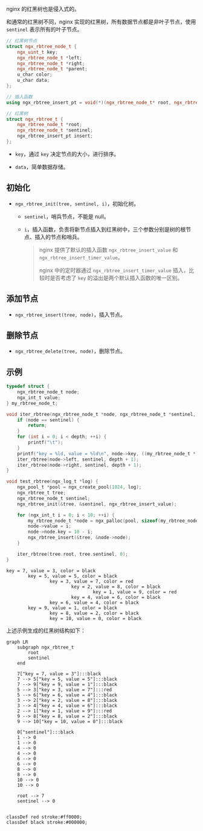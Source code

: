 nginx 的红黑树也是侵入式的。

和通常的红黑树不同，nginx 实现的红黑树，所有数据节点都是非叶子节点，使用 `sentinel` 表示所有的叶子节点。

```cpp
// 红黑树节点
struct ngx_rbtree_node_t {
    ngx_uint_t key;
    ngx_rbtree_node_t *left;
    ngx_rbtree_node_t *right;
    ngx_rbtree_node_t *parent;
    u_char color;
    u_char data;
};

// 插入函数
using ngx_rbtree_insert_pt = void(*)(ngx_rbtree_node_t* root, ngx_rbtree_node_t* node, ngx_rbtree_node_t* sentinel);

// 红黑树
struct ngx_rbtree_t {
    ngx_rbtree_node_t *root;
    ngx_rbtree_node_t *sentinel;
    ngx_rbtree_insert_pt insert;
};
```

- `key`，通过 `key` 决定节点的大小，进行排序。

- `data`，简单数据存储。

## 初始化

- `ngx_rbtree_init(tree, sentinel, i)`，初始化树。

  - `sentinel`，哨兵节点，不能是 null。

  - `i`，插入函数，负责将新节点插入到红黑树中，三个参数分别是树的根节点、插入的节点和哨兵。

    > nginx 提供了默认的插入函数 `ngx_rbtree_insert_value` 和 `ngx_rbtree_insert_timer_value`。
    >
    > nginx 中的定时器通过 `ngx_rbtree_insert_timer_value` 插入，比较时是否考虑了 `key` 的溢出是两个默认插入函数的唯一区别。

## 添加节点

- `ngx_rbtree_insert(tree, node)`，插入节点。

## 删除节点

- `ngx_rbtree_delete(tree, node)`，删除节点。

## 示例

```c
typedef struct {
    ngx_rbtree_node_t node;
    ngx_int_t value;
} my_rbtree_node_t;

void iter_rbtree(ngx_rbtree_node_t *node, ngx_rbtree_node_t *sentinel, int depth) {
    if (node == sentinel) {
        return;
    }
    for (int i = 0; i < depth; ++i) {
        printf("\t");
    }
    printf("key = %ld, value = %ld\n", node->key, ((my_rbtree_node_t *)node)->value);
    iter_rbtree(node->left, sentinel, depth + 1);
    iter_rbtree(node->right, sentinel, depth + 1);
}

void test_rbtree(ngx_log_t *log) {
    ngx_pool_t *pool = ngx_create_pool(1024, log);
    ngx_rbtree_t tree;
    ngx_rbtree_node_t sentinel;
    ngx_rbtree_init(&tree, &sentinel, ngx_rbtree_insert_value);

    for (ngx_int_t i = 0; i < 10; ++i) {
        my_rbtree_node_t *node = ngx_palloc(pool, sizeof(my_rbtree_node_t));
        node->value = i;
        node->node.key = 10 - i;
        ngx_rbtree_insert(&tree, &node->node);
    }

    iter_rbtree(tree.root, tree.sentinel, 0);
}
```

```text
key = 7, value = 3, color = black
        key = 5, value = 5, color = black
                key = 3, value = 7, color = red
                        key = 2, value = 8, color = black
                                key = 1, value = 9, color = red
                        key = 4, value = 6, color = black
                key = 6, value = 4, color = black
        key = 9, value = 1, color = black
                key = 8, value = 2, color = black
                key = 10, value = 0, color = black
```

上述示例生成的红黑树结构如下：

```mermaid
graph LR
    subgraph ngx_rbtree_t
        root
        sentinel
    end

    7["key = 7, value = 3"]:::black
    7 --> 5["key = 5, value = 5"]:::black
    7 --> 9["key = 9, value = 1"]:::black
    5 --> 3["key = 3, value = 7"]:::red
    5 --> 6["key = 6, value = 4"]:::black
    3 --> 2["key = 2, value = 8"]:::black
    3 --> 4["key = 4, value = 6"]:::black
    2 --> 1["key = 1, value = 9"]:::red
    9 --> 8["key = 8, value = 2"]:::black
    9 --> 10["key = 10, value = 0"]:::black

    0["sentinel"]:::black
    1 --> 0
    1 --> 0
    4 --> 0
    4 --> 0
    6 --> 0
    6 --> 0
    8 --> 0
    8 --> 0
    10 --> 0
    10 --> 0

    root --> 7
    sentinel --> 0


classDef red stroke:#ff0000;
classDef black stroke:#000000;
```
